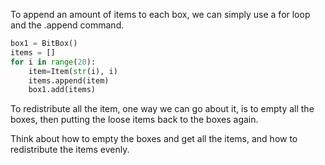 <!--title={Repack Boxes}-->

<!--badges={Python:12,Software Engineering:8,Tinkerer:6}-->

<!--concepts={Lists, For Loops, Slicing Lists, While Loops, Indexing Lists}-->

To append an amount of items to each box, we can simply use a for loop and the .append command. 
```python
box1 = BitBox()
items = []
for i in range(20):
    item=Item(str(i), i)
    items.append(item)
    box1.add(items)
```

To redistribute all the item, one way we can go about it, is to empty all the boxes, then putting the loose items back to the boxes again. 

Think about how to empty the boxes and get all the items, and how to redistribute the items evenly.

